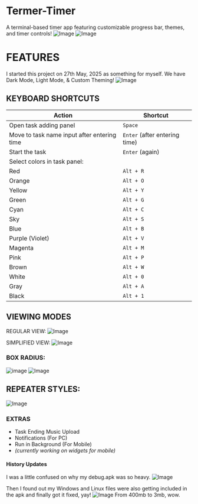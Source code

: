 # Termer-Timer
A terminal-based timer app featuring customizable progress bar, themes, and timer controls!
![Image](https://github.com/user-attachments/assets/424edca9-1385-471c-bc98-847d616d4d18)
![Image](https://github.com/user-attachments/assets/8c7a7dba-8d4b-4b62-bbb5-b1212493d904)

# FEATURES
I started this project on 27th May, 2025 as something for myself.
We have Dark Mode, Light Mode, & Custom Theming!
![Image](https://github.com/user-attachments/assets/184a16a7-4df8-474f-a198-7d3cab03ede2)

## KEYBOARD SHORTCUTS
| Action | Shortcut |
|--------|----------|
| Open task adding panel | `Space` |
| Move to task name input after entering time | `Enter` (after entering time) |
| Start the task | `Enter` (again) |
| Select colors in task panel: |  |
| Red | `Alt + R` |
| Orange | `Alt + O` |
| Yellow | `Alt + Y` |
| Green | `Alt + G` |
| Cyan | `Alt + C` |
| Sky | `Alt + S` |
| Blue | `Alt + B` |
| Purple (Violet) | `Alt + V` |
| Magenta | `Alt + M` |
| Pink | `Alt + P` |
| Brown | `Alt + W` |
| White | `Alt + 0` |
| Gray | `Alt + A` |
| Black | `Alt + 1` |



## VIEWING MODES
REGULAR VIEW:
![Image](https://github.com/user-attachments/assets/e0353903-b2e8-4d3f-8fc4-f37edbbd0c9a)

SIMPLIFIED VIEW:
![Image](https://github.com/user-attachments/assets/5a94b4bc-d480-4ea9-99f2-165be2e02de2)

### BOX RADIUS:
![image](https://github.com/user-attachments/assets/f8a01e0f-ef28-4f58-b291-101c9f1b3828)
![Image](https://github.com/user-attachments/assets/675d6bac-9897-42a5-9b52-db61e7def1a7)

## REPEATER STYLES:
![Image](https://github.com/user-attachments/assets/ad83978c-07af-4fe9-88ea-bfd3ce4ca4df)

### EXTRAS
- Task Ending Music Upload
- Notifications (For PC)
- Run in Background (For Mobile)
- *(currently working on widgets for mobile)*

#### History Updates
I was a little confused on why my debug.apk was so heavy.
![Image](https://github.com/user-attachments/assets/d91ada09-9bfb-444a-81d8-e494c0fb6c30)

Then I found out my Windows and Linux files were also getting included in the apk and finally got it fixed, yay!
![Image](https://github.com/user-attachments/assets/6acb73f9-5416-4894-9b93-21a6a7e741ec)
From 400mb to 3mb, wow.
